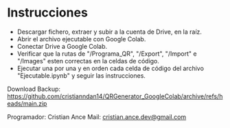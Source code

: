 # Instrucciones

- Descargar fichero, extraer y subir a la cuenta de Drive, en la raíz.
- Abrir el archivo ejecutable con Google Colab.
- Conectar Drive a Google Colab.
- Verificar que la rutas de "/Programa_QR", "/Export", "/Import" e "/Images" esten correctas en la celdas de código.
- Ejecutar una por una y en orden cada celda de código del archivo "Ejecutable.ipynb" y seguir las instrucciones.


Download Backup: https://github.com/cristianndan14/QRGenerator_GoogleColab/archive/refs/heads/main.zip

Programador: Cristian Ance
Mail: cristian.ance.dev@gmail.com
